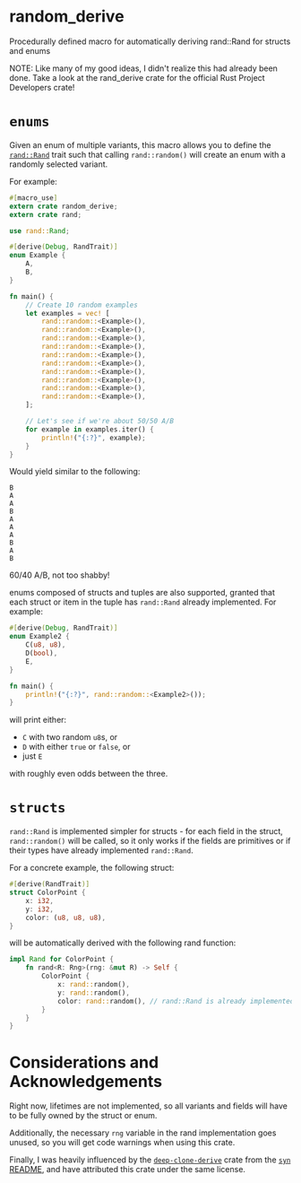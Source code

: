 # random\_derive
Procedurally defined macro for automatically deriving rand::Rand for structs and enums

NOTE: Like many of my good ideas, I didn't realize this had already been done. Take a look at the rand\_derive crate for the official Rust Project Developers crate!

# `enums`
Given an enum of multiple variants, this macro allows you to define the [`rand::Rand`](https://doc.rust-lang.org/rand/rand/trait.Rand.html) trait such that calling `rand::random()` will create an enum with a randomly selected variant.

For example:
```rust
#[macro_use]
extern crate random_derive;
extern crate rand;

use rand::Rand;

#[derive(Debug, RandTrait)]
enum Example {
    A,
    B,
}

fn main() {
    // Create 10 random examples
    let examples = vec! [
        rand::random::<Example>(),
        rand::random::<Example>(),
        rand::random::<Example>(),
        rand::random::<Example>(),
        rand::random::<Example>(),
        rand::random::<Example>(),
        rand::random::<Example>(),
        rand::random::<Example>(),
        rand::random::<Example>(),
        rand::random::<Example>(),
    ];

    // Let's see if we're about 50/50 A/B
    for example in examples.iter() {
        println!("{:?}", example);
    }
}
```

Would yield similar to the following:
```
B
A
A
B
A
A
A
B
A
B
```

60/40 A/B, not too shabby!

enums composed of structs and tuples are also supported, granted that each struct or item in the tuple has `rand::Rand` already implemented.  For example:
```rust
#[derive(Debug, RandTrait)]
enum Example2 {
    C(u8, u8),
    D(bool),
    E,
}

fn main() {
    println!("{:?}", rand::random::<Example2>());
}
```
will print either:
* `C` with two random `u8`s, or
* `D` with either `true` or `false`, or
* just `E`

with roughly even odds between the three.

# `structs`
`rand::Rand` is implemented simpler for structs - for each field in the struct, `rand::random()` will be called, so it only works if the fields are primitives or if their types have already implemented `rand::Rand`.

For a concrete example, the following struct:
```rust
#[derive(RandTrait)]
struct ColorPoint {
    x: i32,
    y: i32,
    color: (u8, u8, u8),
}
```

will be automatically derived with the following rand function:
```rust
impl Rand for ColorPoint {
    fn rand<R: Rng>(rng: &mut R) -> Self {
        ColorPoint {
            x: rand::random(),
            y: rand::random(),
            color: rand::random(), // rand::Rand is already implemented for tuples
        }
    }
}
```

# Considerations and Acknowledgements
Right now, lifetimes are not implemented, so all variants and fields will have to be fully owned by the struct or enum.

Additionally, the necessary `rng` variable in the rand implementation goes unused, so you will get code warnings when using this crate.

Finally, I was heavily influenced by the [`deep-clone-derive`](https://github.com/asajeffrey/deep-clone/blob/master/deep-clone-derive/lib.rs) crate from the [`syn` README](https://github.com/dtolnay/syn), and have attributed this crate under the same license.
